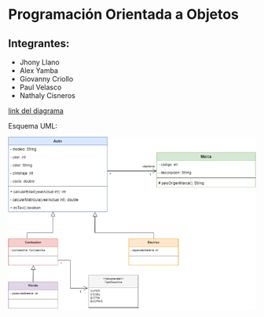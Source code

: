 # Programación Orientada a Objetos

## Integrantes:

- Jhony Llano
- Alex Yamba
- Giovanny Criollo
- Paul Velasco
- Nathaly Cisneros

[link del diagrama](https://viewer.diagrams.net/?tags=%7B%7D&highlight=0000ff&edit=_blank&layers=1&nav=1&title=ejercicio1.drawio#Uhttps%3A%2F%2Fdrive.google.com%2Fuc%3Fid%3D1F8PxQTrtx5Z9YKsCpycG_IE_YvqCKmki%26export%3Ddownload)

Esquema UML:


![Descripción de la imagen](https://raw.githubusercontent.com/pooljpv84/Grupo04-Practica1-POO/main/ejercicio1.drawio.png)



